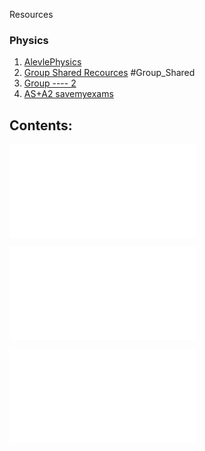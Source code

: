 Resources
### Physics

1. [AlevlePhysics](http://alevelphysics.org/)
2. [Group Shared Recources](https://drive.google.com/drive/folders/1UImf-kVLt8d1MswDJYjRuC5YMX62bXLW) #Group_Shared
3. [Group ---- 2](https://drive.google.com/drive/folders/1DTWbo-PTYRo9F2MxmMXnSXOIF4HYKbLU)
4. [AS+A2 savemyexams](AS+A2%20savemyexams.pdf)



## Contents:
![Physics Book](Cambridge%20International%20AS%20and%20A%20Level%20Physics%20.pdf)

![](Physics-syllabus(Alvl).pdf)

![](Physics-syllabus(Alvl)-updates.pdf)


